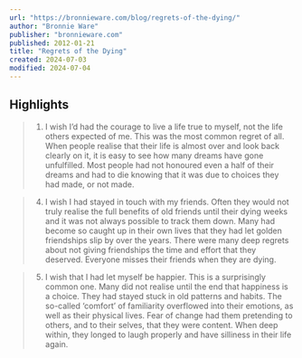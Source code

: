 ```yaml
---
url: "https://bronnieware.com/blog/regrets-of-the-dying/"
author: "Bronnie Ware"
publisher: "bronnieware.com"
published: 2012-01-21
title: "Regrets of the Dying"
created: 2024-07-03
modified: 2024-07-04
---
```


## Highlights

> 1. I wish I’d had the courage to live a life true to myself, not the life others expected of me. This was the most common regret of all. When people realise that their life is almost over and look back clearly on it, it is easy to see how many dreams have gone unfulfilled. Most people had not honoured even a half of their dreams and had to die knowing that it was due to choices they had made, or not made.

> 4. I wish I had stayed in touch with my friends. Often they would not truly realise the full benefits of old friends until their dying weeks and it was not always possible to track them down. Many had become so caught up in their own lives that they had let golden friendships slip by over the years. There were many deep regrets about not giving friendships the time and effort that they deserved. Everyone misses their friends when they are dying.

> 5. I wish that I had let myself be happier. This is a surprisingly common one. Many did not realise until the end that happiness is a choice. They had stayed stuck in old patterns and habits. The so-called ‘comfort’ of familiarity overflowed into their emotions, as well as their physical lives. Fear of change had them pretending to others, and to their selves, that they were content. When deep within, they longed to laugh properly and have silliness in their life again.

